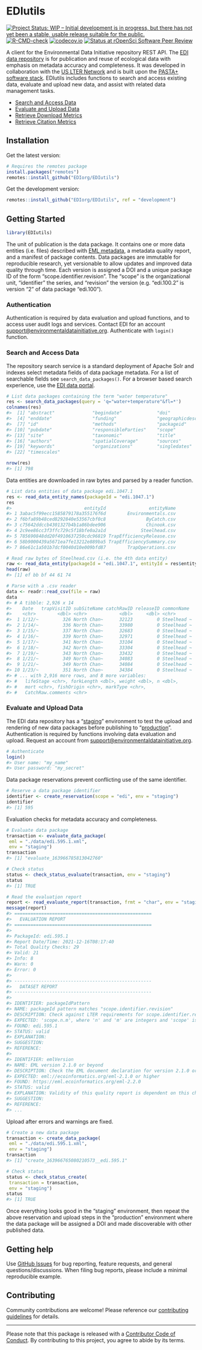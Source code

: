 
<!-- README.md is generated from README.Rmd. Please edit that file -->

# EDIutils

<!-- badges: start -->

[![Project Status: WIP – Initial development is in progress, but there
has not yet been a stable, usable release suitable for the
public.](https://www.repostatus.org/badges/latest/wip.svg)](https://www.repostatus.org/#wip)
[![R-CMD-check](https://github.com/EDIorg/EDIutils/workflows/R-CMD-check/badge.svg)](https://github.com/EDIorg/EDIutils/actions)
[![codecov.io](https://codecov.io/gh/EDIorg/EDIutils/branch/main/graph/badge.svg)](https://codecov.io/github/EDIorg/EDIutils?branch=main)
[![Status at rOpenSci Software Peer
Review](https://badges.ropensci.org/498_status.svg)](https://github.com/ropensci/software-review/issues/498)
<!-- badges: end -->

A client for the Environmental Data Initiative repository REST API. The
[EDI data repository](https://portal.edirepository.org/nis/home.jsp) is
for publication and reuse of ecological data with emphasis on metadata
accuracy and completeness. It was developed in collaboration with the
[US LTER Network](https://lternet.edu/) and is built upon the [PASTA+
software
stack](https://pastaplus-core.readthedocs.io/en/latest/index.html#).
EDIutils includes functions to search and access existing data, evaluate
and upload new data, and assist with related data management tasks.

-   [Search and Access
    Data](https://ediorg.github.io/EDIutils/articles/search_and_access.html)
-   [Evaluate and Upload
    Data](https://ediorg.github.io/EDIutils/articles/evaluate_and_upload.html)
-   [Retrieve Download
    Metrics](https://ediorg.github.io/EDIutils/articles/retrieve_downloads.html)
-   [Retrieve Citation
    Metrics](https://ediorg.github.io/EDIutils/articles/retrieve_citations.html)

## Installation

Get the latest version:

``` r
# Requires the remotes package
install.packages("remotes")
remotes::install_github("EDIorg/EDIutils")
```

Get the development version:

``` r
remotes::install_github("EDIorg/EDIutils", ref = "development")
```

## Getting Started

``` r
library(EDIutils)
```

The unit of publication is the data package. It contains one or more
data entities (i.e. files) described with [EML
metadata](https://eml.ecoinformatics.org/), a metadata quality report,
and a manifest of package contents. Data packages are immutable for
reproducible research, yet versionable to allow updates and improved
data quality through time. Each version is assigned a DOI and a unique
package ID of the form “scope.identifier.revision”. The “scope” is the
organizational unit, “identifier” the series, and “revision” the version
(e.g. “edi.100.2” is version “2” of data package “edi.100”).

### Authentication

Authentication is required by data evaluation and upload functions, and
to access user audit logs and services. Contact EDI for an account
<support@environmentaldatainitiative.org>. Authenticate with `login()`
function.

### Search and Access Data

The repository search service is a standard deployment of Apache Solr
and indexes select metadata fields of data package metadata. For a list
of searchable fields see `search_data_packages()`. For a browser based
search experience, use the [EDI data
portal](https://portal.edirepository.org/nis/advancedSearch.jsp).

``` r
# List data packages containing the term "water temperature"
res <- search_data_packages(query = 'q="water+temperature"&fl=*')
colnames(res)
#>  [1] "abstract"              "begindate"             "doi"                  
#>  [4] "enddate"               "funding"               "geographicdescription"
#>  [7] "id"                    "methods"               "packageid"            
#> [10] "pubdate"               "responsibleParties"    "scope"                
#> [13] "site"                  "taxonomic"             "title"                
#> [16] "authors"               "spatialCoverage"       "sources"              
#> [19] "keywords"              "organizations"         "singledates"          
#> [22] "timescales"

nrow(res)
#> [1] 798
```

Data entities are downloaded in raw bytes and parsed by a reader
function.

``` r
# List data entities of data package edi.1047.1
res <- read_data_entity_names(packageId = "edi.1047.1")
res
#>                           entityId                entityName
#> 1 3abac5f99ecc1585879178a355176f6d        Environmentals.csv
#> 2 f6bfa89b48ced8292840e53567cbf0c8               ByCatch.csv
#> 3 c75642ddccb4301327b4b1a86bdee906               Chinook.csv
#> 4 2c9ee86cc3f3ffc729c5f18bfe0a2a1d             Steelhead.csv
#> 5 785690848dd20f4910637250cdc96819 TrapEfficiencyRelease.csv
#> 6 58b9000439a5671ea7fe13212e889ba5 TrapEfficiencySummary.csv
#> 7 86e61c1a501b7dcf0040d10e009bfd87        TrapOperations.csv

# Read raw bytes of Steelhead.csv (i.e. the 4th data entity)
raw <- read_data_entity(packageId = "edi.1047.1", entityId = res$entityId[4])
head(raw)
#> [1] ef bb bf 44 61 74

# Parse with a .csv reader
data <- readr::read_csv(file = raw)
data
#> # A tibble: 2,926 x 14
#>    Date   trapVisitID subSiteName catchRawID releaseID commonName 
#>    <chr>        <dbl> <chr>            <dbl>     <dbl> <chr>      
#>  1 1/12/~         326 North Chan~      32123         0 Steelhead ~
#>  2 1/14/~         336 North Chan~      33980         0 Steelhead ~
#>  3 1/15/~         337 North Chan~      32683         0 Steelhead ~
#>  4 1/16/~         339 North Chan~      32971         0 Steelhead ~
#>  5 1/17/~         341 North Chan~      33104         0 Steelhead ~
#>  6 1/18/~         342 North Chan~      33304         0 Steelhead ~
#>  7 1/19/~         343 North Chan~      33432         0 Steelhead ~
#>  8 1/21/~         349 North Chan~      34083         0 Steelhead ~
#>  9 1/21/~         349 North Chan~      34084         0 Steelhead ~
#> 10 1/23/~         351 North Chan~      34384         0 Steelhead ~
#> # ... with 2,916 more rows, and 8 more variables:
#> #   lifeStage <chr>, forkLength <dbl>, weight <dbl>, n <dbl>,
#> #   mort <chr>, fishOrigin <chr>, markType <chr>,
#> #   CatchRaw.comments <chr>
```

### Evaluate and Upload Data

The EDI data repository has a
“[staging](https://portal-s.edirepository.org/nis/home.jsp)” environment
to test the upload and rendering of new data packages before publishing
to “[production](https://portal.edirepository.org/nis/home.jsp)”.
Authentication is required by functions involving data evaluation and
upload. Request an account from
<support@environmentaldatainitiative.org>.

``` r
# Authenticate
login()
#> User name: "my_name"
#> User password: "my_secret"
```

Data package reservations prevent conflicting use of the same
identifier.

``` r
# Reserve a data package identifier
identifier <- create_reservation(scope = "edi", env = "staging")
identifier
#> [1] 595
```

Evaluation checks for metadata accuracy and completeness.

``` r
# Evaluate data package
transaction <- evaluate_data_package(
 eml = "./data/edi.595.1.xml", 
 env = "staging")
transaction
#> [1] "evaluate_163966785813042760"

# Check status
status <- check_status_evaluate(transaction, env = "staging")
status
#> [1] TRUE

# Read the evaluation report
report <- read_evaluate_report(transaction, frmt = "char", env = "staging")
message(report)
#> ===================================================
#>   EVALUATION REPORT
#> ===================================================
#>   
#> PackageId: edi.595.1
#> Report Date/Time: 2021-12-16T08:17:40
#> Total Quality Checks: 29
#> Valid: 21
#> Info: 8
#> Warn: 0
#> Error: 0
#> 
#> ---------------------------------------------------
#>   DATASET REPORT
#> ---------------------------------------------------
#>   
#> IDENTIFIER: packageIdPattern
#> NAME: packageId pattern matches "scope.identifier.revision"
#> DESCRIPTION: Check against LTER requirements for scope.identifier.revision
#> EXPECTED: 'scope.n.m', where 'n' and 'm' are integers and 'scope' is one ...
#> FOUND: edi.595.1
#> STATUS: valid
#> EXPLANATION: 
#> SUGGESTION: 
#> REFERENCE: 
#> 
#> IDENTIFIER: emlVersion
#> NAME: EML version 2.1.0 or beyond
#> DESCRIPTION: Check the EML document declaration for version 2.1.0 or higher
#> EXPECTED: eml://ecoinformatics.org/eml-2.1.0 or higher
#> FOUND: https://eml.ecoinformatics.org/eml-2.2.0
#> STATUS: valid
#> EXPLANATION: Validity of this quality report is dependent on this check ...
#> SUGGESTION: 
#> REFERENCE: 
#> ...
```

Upload after errors and warnings are fixed.

``` r
# Create a new data package
transaction <- create_data_package(
 eml = "./data/edi.595.1.xml", 
 env = "staging")
transaction
#> [1] "create_163966765080210573__edi.595.1"

# Check status
status <- check_status_create(
 transaction = transaction, 
 env = "staging")
status
#> [1] TRUE
```

Once everything looks good in the “staging” environment, then repeat the
above reservation and upload steps in the “production” environment where
the data package will be assigned a DOI and made discoverable with other
published data.

## Getting help

Use [GitHub Issues](https://github.com/EDIorg/EDIutils/issues) for bug
reporting, feature requests, and general questions/discussions. When
filing bug reports, please include a minimal reproducible example.

## Contributing

Community contributions are welcome! Please reference our [contributing
guidelines](https://github.com/EDIorg/EDIutils/blob/master/CONTRIBUTING.md)
for details.

------------------------------------------------------------------------

Please note that this package is released with a [Contributor Code of
Conduct](https://ropensci.org/code-of-conduct/). By contributing to this
project, you agree to abide by its terms.
